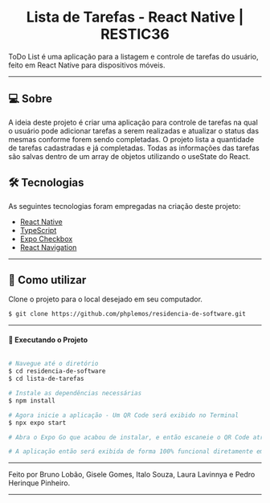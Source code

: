 <p align="center">
  <h1 align="center">Lista de Tarefas - React Native | RESTIC36</h1>
</p>

ToDo List é uma aplicação para a listagem e controle de tarefas do usuário, feito em React Native para dispositivos móveis.

---

## 💻 Sobre

A ideia deste projeto é criar uma aplicação para controle de tarefas na qual o usuário pode adicionar tarefas a serem realizadas e atualizar o status das mesmas conforme forem sendo completadas. O projeto lista a quantidade de tarefas cadastradas e já completadas. Todas as informações das tarefas são salvas dentro de um array de objetos utilizando o useState do React.

## 🛠 Tecnologias

As seguintes tecnologias foram empregadas na criação deste projeto:

- [React Native](https://reactnative.dev/)
- [TypeScript](https://www.typescriptlang.org/)
- [Expo Checkbox](https://docs.expo.dev/versions/latest/sdk/checkbox/)
- [React Navigation](https://reactnavigation.org/)

---

## 🚀 Como utilizar

Clone o projeto para o local desejado em seu computador.

```bash
$ git clone https://github.com/phplemos/residencia-de-software.git
```

---

#### 🚧 Executando o Projeto

```bash

# Navegue até o diretório
$ cd residencia-de-software
$ cd lista-de-tarefas

# Instale as dependências necessárias
$ npm install

# Agora inicie a aplicação - Um QR Code será exibido no Terminal
$ npx expo start

# Abra o Expo Go que acabou de instalar, e então escaneie o QR Code através do aplicativo.

# A aplicação então será exibida de forma 100% funcional diretamente em seu celular.

```

---

Feito por Bruno Lobão, Gisele Gomes, Italo Souza, Laura Lavinnya e Pedro Herinque Pinheiro.

---
